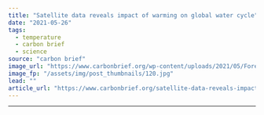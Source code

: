 ```yaml
---
title: "Satellite data reveals impact of warming on global water cycle"
date: "2021-05-26"
tags: 
  - temperature
  - carbon brief
  - science
source: "carbon brief"
image_url: "https://www.carbonbrief.org/wp-content/uploads/2021/05/Forest-and-water-vapour-Iguazu-National-Park-in-Brazil-2CT9XR2-583x372.jpg"
image_fp: "/assets/img/post_thumbnails/120.jpg"
lead: ""
article_url: "https://www.carbonbrief.org/satellite-data-reveals-impact-of-warming-on-global-water-cycle"
---
```


---
